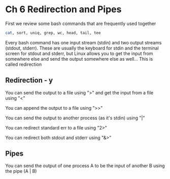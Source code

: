 


# Ch 6 Redirection and Pipes
First we review some bash commands that are frequently used together
``` bash
cat, sort, uniq, grep, wc, head, tail, tee
```

Every bash command has one input stream (stdin) and two output streams (stdout, stderr). 
These are usually the keyboard for stdin and the terminal screen for stdout and stderr, 
but Linux allows you to get the input from somewhere else and send the output somewhere else as well...
This is called redirection

## Redirection - y

You can send the output to a file using ">"  and get the input from a file using "<"

You can append the output to a file using ">>"

You can send the output to another process (as it's stdin) using "|"

You can redirect standard err to a file using "2>"

You can redirect both stdout and stderr using "&>"

## Pipes

You can send the output of one process A to be the input of another B using the pipe (A | B)

